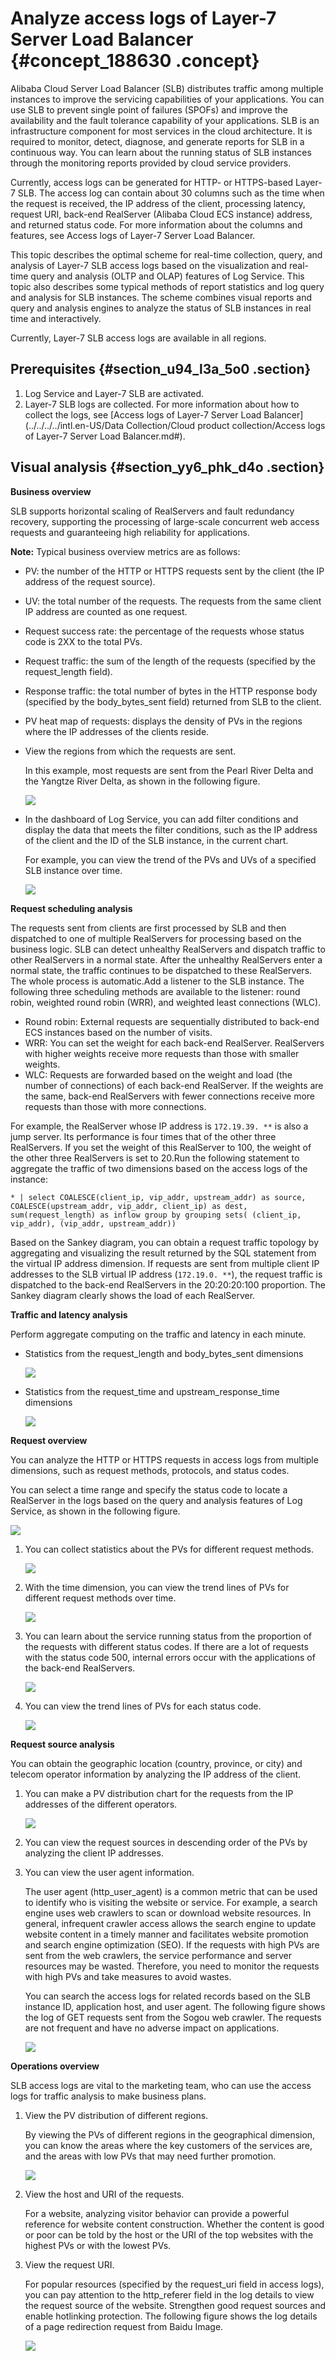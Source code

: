 # Analyze access logs of Layer-7 Server Load Balancer {#concept_188630 .concept}

Alibaba Cloud Server Load Balancer \(SLB\) distributes traffic among multiple instances to improve the servicing capabilities of your applications. You can use SLB to prevent single point of failures \(SPOFs\) and improve the availability and the fault tolerance capability of your applications. SLB is an infrastructure component for most services in the cloud architecture. It is required to monitor, detect, diagnose, and generate reports for SLB in a continuous way. You can learn about the running status of SLB instances through the monitoring reports provided by cloud service providers.

Currently, access logs can be generated for HTTP- or HTTPS-based Layer-7 SLB. The access log can contain about 30 columns such as the time when the request is received, the IP address of the client, processing latency, request URI, back-end RealServer \(Alibaba Cloud ECS instance\) address, and returned status code. For more information about the columns and features, see Access logs of Layer-7 Server Load Balancer.

This topic describes the optimal scheme for real-time collection, query, and analysis of Layer-7 SLB access logs based on the visualization and real-time query and analysis \(OLTP and OLAP\) features of Log Service. This topic also describes some typical methods of report statistics and log query and analysis for SLB instances. The scheme combines visual reports and query and analysis engines to analyze the status of SLB instances in real time and interactively.

Currently, Layer-7 SLB access logs are available in all regions.

## Prerequisites {#section_u94_l3a_5o0 .section}

1.  Log Service and Layer-7 SLB are activated.
2.  Layer-7 SLB logs are collected. For more information about how to collect the logs, see [Access logs of Layer-7 Server Load Balancer](../../../../intl.en-US/Data Collection/Cloud product collection/Access logs of Layer-7 Server Load Balancer.md#).

## Visual analysis {#section_yy6_phk_d4o .section}

**Business overview**

SLB supports horizontal scaling of RealServers and fault redundancy recovery, supporting the processing of large-scale concurrent web access requests and guaranteeing high reliability for applications.

**Note:** Typical business overview metrics are as follows:

-   PV: the number of the HTTP or HTTPS requests sent by the client \(the IP address of the request source\).
-   UV: the total number of the requests. The requests from the same client IP address are counted as one request.
-   Request success rate: the percentage of the requests whose status code is 2XX to the total PVs.
-   Request traffic: the sum of the length of the requests \(specified by the request\_length field\).
-   Response traffic: the total number of bytes in the HTTP response body \(specified by the body\_bytes\_sent field\) returned from SLB to the client.
-   PV heat map of requests: displays the density of PVs in the regions where the IP addresses of the clients reside.

-   View the regions from which the requests are sent.

    In this example, most requests are sent from the Pearl River Delta and the Yangtze River Delta, as shown in the following figure.

    ![](http://static-aliyun-doc.oss-cn-hangzhou.aliyuncs.com/assets/img/162629/156894752645387_en-US.png)

-   In the dashboard of Log Service, you can add filter conditions and display the data that meets the filter conditions, such as the IP address of the client and the ID of the SLB instance, in the current chart.

    For example, you can view the trend of the PVs and UVs of a specified SLB instance over time.

    ![](http://static-aliyun-doc.oss-cn-hangzhou.aliyuncs.com/assets/img/162629/156894752645389_en-US.png)


**Request scheduling analysis**

The requests sent from clients are first processed by SLB and then dispatched to one of multiple RealServers for processing based on the business logic. SLB can detect unhealthy RealServers and dispatch traffic to other RealServers in a normal state. After the unhealthy RealServers enter a normal state, the traffic continues to be dispatched to these RealServers. The whole process is automatic.Add a listener to the SLB instance. The following three scheduling methods are available to the listener: round robin, weighted round robin \(WRR\), and weighted least connections \(WLC\).

-   Round robin: External requests are sequentially distributed to back-end ECS instances based on the number of visits.
-   WRR: You can set the weight for each back-end RealServer. RealServers with higher weights receive more requests than those with smaller weights.
-   WLC: Requests are forwarded based on the weight and load \(the number of connections\) of each back-end RealServer. If the weights are the same, back-end RealServers with fewer connections receive more requests than those with more connections.

For example, the RealServer whose IP address is `172.19.39. **` is also a jump server. Its performance is four times that of the other three RealServers. If you set the weight of this RealServer to 100, the weight of the other three RealServers is set to 20.Run the following statement to aggregate the traffic of two dimensions based on the access logs of the instance:

``` {#codeblock_9hj_f6t_dqa}
* | select COALESCE(client_ip, vip_addr, upstream_addr) as source, COALESCE(upstream_addr, vip_addr, client_ip) as dest, sum(request_length) as inflow group by grouping sets( (client_ip, vip_addr), (vip_addr, upstream_addr))
```

Based on the Sankey diagram, you can obtain a request traffic topology by aggregating and visualizing the result returned by the SQL statement from the virtual IP address dimension. If requests are sent from multiple client IP addresses to the SLB virtual IP address \(`172.19.0. **`\), the request traffic is dispatched to the back-end RealServers in the 20:20:20:100 proportion. The Sankey diagram clearly shows the load of each RealServer.

**Traffic and latency analysis**

Perform aggregate computing on the traffic and latency in each minute.

-   Statistics from the request\_length and body\_bytes\_sent dimensions

    ![](http://static-aliyun-doc.oss-cn-hangzhou.aliyuncs.com/assets/img/162629/156894752645404_en-US.png)

-   Statistics from the request\_time and upstream\_response\_time dimensions

    ![](http://static-aliyun-doc.oss-cn-hangzhou.aliyuncs.com/assets/img/162629/156894752645405_en-US.png)


**Request overview**

You can analyze the HTTP or HTTPS requests in access logs from multiple dimensions, such as request methods, protocols, and status codes.

You can select a time range and specify the status code to locate a RealServer in the logs based on the query and analysis features of Log Service, as shown in the following figure.

![](http://static-aliyun-doc.oss-cn-hangzhou.aliyuncs.com/assets/img/162629/156894752645408_en-US.png)

1.  You can collect statistics about the PVs for different request methods.

    ![](http://static-aliyun-doc.oss-cn-hangzhou.aliyuncs.com/assets/img/162629/156894752645409_en-US.png)

2.  With the time dimension, you can view the trend lines of PVs for different request methods over time.

    ![](http://static-aliyun-doc.oss-cn-hangzhou.aliyuncs.com/assets/img/162629/156894752645410_en-US.png)

3.  You can learn about the service running status from the proportion of the requests with different status codes. If there are a lot of requests with the status code 500, internal errors occur with the applications of the back-end RealServers.

    ![](http://static-aliyun-doc.oss-cn-hangzhou.aliyuncs.com/assets/img/162629/156894752745411_en-US.png)

4.  You can view the trend lines of PVs for each status code.

    ![](http://static-aliyun-doc.oss-cn-hangzhou.aliyuncs.com/assets/img/162629/156894752745412_en-US.png)


**Request source analysis**

You can obtain the geographic location \(country, province, or city\) and telecom operator information by analyzing the IP address of the client.

1.  You can make a PV distribution chart for the requests from the IP addresses of the different operators.

    ![](http://static-aliyun-doc.oss-cn-hangzhou.aliyuncs.com/assets/img/162629/156894752745413_en-US.png)

2.  You can view the request sources in descending order of the PVs by analyzing the client IP addresses.
3.  You can view the user agent information.

    The user agent \(http\_user\_agent\) is a common metric that can be used to identify who is visiting the website or service. For example, a search engine uses web crawlers to scan or download website resources. In general, infrequent crawler access allows the search engine to update website content in a timely manner and facilitates website promotion and search engine optimization \(SEO\). If the requests with high PVs are sent from the web crawlers, the service performance and server resources may be wasted. Therefore, you need to monitor the requests with high PVs and take measures to avoid wastes.

    You can search the access logs for related records based on the SLB instance ID, application host, and user agent. The following figure shows the log of GET requests sent from the Sogou web crawler. The requests are not frequent and have no adverse impact on applications.

    ![](http://static-aliyun-doc.oss-cn-hangzhou.aliyuncs.com/assets/img/162629/156894752745419_en-US.png)


**Operations overview**

SLB access logs are vital to the marketing team, who can use the access logs for traffic analysis to make business plans.

1.  View the PV distribution of different regions.

    By viewing the PVs of different regions in the geographical dimension, you can know the areas where the key customers of the services are, and the areas with low PVs that may need further promotion.

    ![](http://static-aliyun-doc.oss-cn-hangzhou.aliyuncs.com/assets/img/162629/156894752745420_en-US.png)

2.  View the host and URI of the requests.

    For a website, analyzing visitor behavior can provide a powerful reference for website content construction. Whether the content is good or poor can be told by the host or the URI of the top websites with the highest PVs or with the lowest PVs.

3.  View the request URI.

    For popular resources \(specified by the request\_uri field in access logs\), you can pay attention to the http\_referer field in the log details to view the request source of the website. Strengthen good request sources and enable hotlinking protection. The following figure shows the log details of a page redirection request from Baidu Image.

    ![](http://static-aliyun-doc.oss-cn-hangzhou.aliyuncs.com/assets/img/162629/156894752745422_en-US.png)


